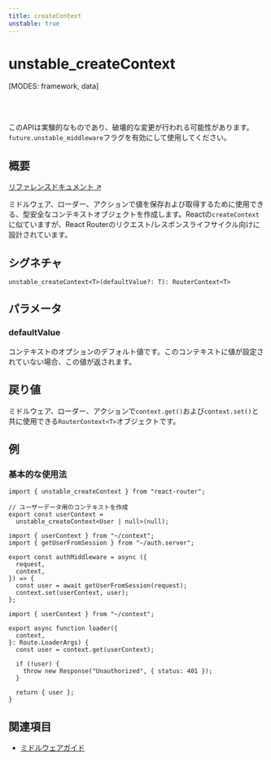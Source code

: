```yaml
---
title: createContext
unstable: true
---
```


# unstable_createContext

[MODES: framework, data]

<br/>
<br/>

<docs-warning>このAPIは実験的なものであり、破壊的な変更が行われる可能性があります。`future.unstable_middleware`フラグを有効にして使用してください。</docs-warning>

## 概要

[リファレンスドキュメント ↗](https://api.reactrouter.com/v7/functions/react_router.unstable_createContext.html)

ミドルウェア、ローダー、アクションで値を保存および取得するために使用できる、型安全なコンテキストオブジェクトを作成します。Reactの`createContext`に似ていますが、React Routerのリクエスト/レスポンスライフサイクル向けに設計されています。

## シグネチャ

```tsx
unstable_createContext<T>(defaultValue?: T): RouterContext<T>
```

## パラメータ

### defaultValue

コンテキストのオプションのデフォルト値です。このコンテキストに値が設定されていない場合、この値が返されます。

## 戻り値

ミドルウェア、ローダー、アクションで`context.get()`および`context.set()`と共に使用できる`RouterContext<T>`オブジェクトです。

## 例

### 基本的な使用法

```tsx filename=app/context.ts
import { unstable_createContext } from "react-router";

// ユーザーデータ用のコンテキストを作成
export const userContext =
  unstable_createContext<User | null>(null);
```

```tsx filename=app/middleware/auth.ts
import { userContext } from "~/context";
import { getUserFromSession } from "~/auth.server";

export const authMiddleware = async ({
  request,
  context,
}) => {
  const user = await getUserFromSession(request);
  context.set(userContext, user);
};
```

```tsx filename=app/routes/profile.tsx
import { userContext } from "~/context";

export async function loader({
  context,
}: Route.LoaderArgs) {
  const user = context.get(userContext);

  if (!user) {
    throw new Response("Unauthorized", { status: 401 });
  }

  return { user };
}
```

## 関連項目

- [ミドルウェアガイド](../../how-to/middleware)
